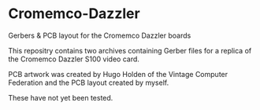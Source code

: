 # Cromemco-Dazzler

Gerbers & PCB layout for the Cromemco Dazzler boards

This repositry contains two archives containing Gerber files for a replica of the Cromemco Dazzler S100 video card.

PCB artwork was created by Hugo Holden of the Vintage Computer Federation and the PCB layout created by myself.

These have not yet been tested.
